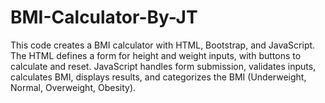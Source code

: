 # BMI-Calculator-By-JT
This code creates a BMI calculator with HTML, Bootstrap, and JavaScript. The HTML defines a form for height and weight inputs, with buttons to calculate and reset. JavaScript handles form submission, validates inputs, calculates BMI, displays results, and categorizes the BMI (Underweight, Normal, Overweight, Obesity).
